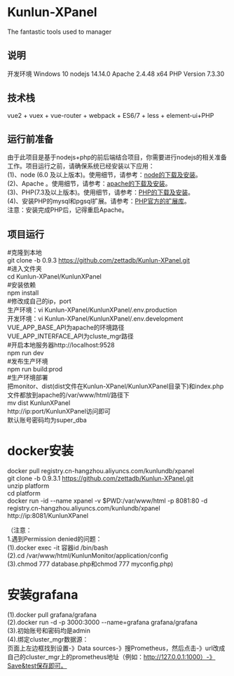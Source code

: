 # Kunlun-XPanel
The fantastic tools used to manager  
## 说明
开发环境 Windows 10 nodejs 14.14.0 Apache 2.4.48 x64 PHP Version 7.3.30

## 技术栈
vue2 + vuex + vue-router + webpack + ES6/7 + less + element-ui+PHP

## 运行前准备
由于此项目是基于nodejs+php的前后端结合项目，你需要进行nodejs的相关准备工作。项目运行之前，请确保系统已经安装以下应用：  
(1)、node (6.0 及以上版本)。使用细节，请参考：[node的下载及安装](https://nodejs.org/en/download/)。  
(2)、Apache 。使用细节，请参考：[apache的下载及安装](https://httpd.apache.org/download)。  
(3)、PHP(7.3及以上版本)。使用细节，请参考：[PHP的下载及安装](https://www.php.net/downloads.php)。  
(4)、安装PHP的mysql和pgsql扩展。请参考：[PHP官方的扩展库](http://pecl.php.net/)。  
注意：安装完成PHP后，记得重启Apache。

## 项目运行
#克隆到本地   
git clone -b 0.9.3 https://github.com/zettadb/Kunlun-XPanel.git  
#进入文件夹  
cd Kunlun-XPanel/KunlunXPanel  
#安装依赖  
npm install  
#修改成自己的ip，port  
生产环境：vi Kunlun-XPanel/KunlunXPanel/.env.production  
开发环境：vi Kunlun-XPanel/KunlunXPanel/.env.development  
VUE_APP_BASE_API为apache的环境路径  
VUE_APP_INTERFACE_API为cluste_mgr路径  
#开启本地服务器http://localhost:9528  
npm run dev   
#发布生产环境  
npm run build:prod  
#生产环境部署  
把monitor、dist(dist文件在Kunlun-XPanel/KunlunXPanel目录下)和index.php文件都放到apache的/var/www/html/路径下  
mv dist KunlunXPanel  
http://ip:port/KunlunXPanel访问即可  
默认账号密码均为super_dba 


# docker安装  
docker pull registry.cn-hangzhou.aliyuncs.com/kunlundb/xpanel  
git clone -b 0.9.3.1 https://github.com/zettadb/Kunlun-XPanel.git     
unzip platform   
cd platform  
docker run -id --name xpanel -v  $PWD:/var/www/html -p 8081:80  -d registry.cn-hangzhou.aliyuncs.com/kunlundb/xpanel   
http://ip:8081/KunlunXPanel  

（注意：  
1.遇到Permission denied的问题：   
(1).docker exec -it 容器id /bin/bash   
(2).cd /var/www/html/KunlunMonitor/application/config   
(3).chmod 777 database.php和chmod 777 myconfig.php)  

# 安装grafana  
(1).docker pull grafana/grafana  
(2).docker run -d -p 3000:3000 --name=grafana  grafana/grafana  
(3).初始账号和密码均是admin    
(4).绑定cluster_mgr数据源：  
页面上左边框找到设置-》Data sources-》搜Prometheus，然后点击-》url改成自己的cluster_mgr上的prometheus地址（例如：http://127.0.0.1:1000）-》Save&test保存即可。  


